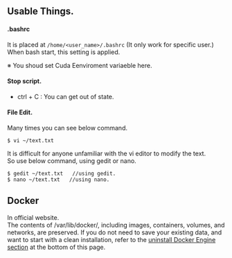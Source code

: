 ## Usable Things.

#### .bashrc  

It is placed at `/home/<user_name>/.bashrc` (It only work for specific user.)  
When bash start, this setting is applied.  

※ You shoud set Cuda Eenviroment variaeble here.  

#### Stop script. 
- ctrl + C : You can get out of state.  

#### File Edit.  
Many times you can see below command.  

`$ vi ~/text.txt`  
  
It is difficult for anyone unfamiliar with the vi editor to modify the text.  
So use below command, using gedit or nano.  

~~~
$ gedit ~/text.txt   //using gedit.
$ nano ~/text.txt   //using nano.
~~~  

## Docker  
In official website.  
The contents of /var/lib/docker/, including images, containers, volumes, and networks, are preserved. If you do not need to save your existing data, and want to start with a clean installation, refer to the [uninstall Docker Engine section](https://docs.docker.com/engine/install/ubuntu/#uninstall-docker-engine) at the bottom of this page.  

